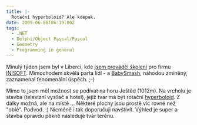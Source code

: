 ```yaml
---
title: |-
  Rotační hyperboloid? Ale kdepak.
date: 2009-06-08T06:19:00Z
tags:
  - .NET
  - Delphi/Object Pascal/Pascal
  - Geometry
  - Programming in general
---
```

Minulý týden jsem byl v Liberci, kde [jsem prováděl školení][1] pro firmu [INISOFT][2]. Mimochodem skvělá parta lidí - a [BabySmash][3], náhodou zmíněný, zaznamenal fenomenální úspěch. ;-)

Mimo to jsem měl možnost se podívat na horu Ještěd (1012m). Na vrcholu je stavba (televizní vysílač a hotel), jejíž tvar má být rotační [hyperboloid][4]. Z dálky možná, ale na místě ... Některé plochy jsou prostě víc rovné než "oblé". Podvod. :) Nicméně i tak doporučuji navštívít. Výhled je super a stavba opravdu pěkně následuje tvar terénu.

[1]: http://www.x2develop.com/
[2]: http://www.inisoft.cz/
[3]: http://www.hanselman.com/babysmash/
[4]: http://cs.wikipedia.org/wiki/Hyperboloid